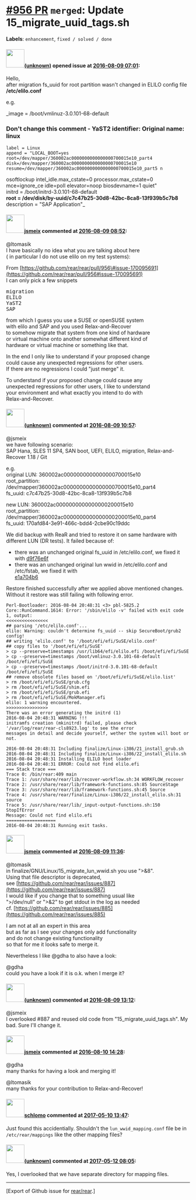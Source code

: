 [\#956 PR](https://github.com/rear/rear/pull/956) `merged`: Update 15\_migrate\_uuid\_tags.sh
=============================================================================================

**Labels**: `enhancement`, `fixed / solved / done`

#### <img src="(unknown)" width="50">[(unknown)]((unknown)) opened issue at [2016-08-09 07:01](https://github.com/rear/rear/pull/956):

Hello,  
after migration fs\_uuid for root partition wasn't changed in ELILO
config file **/etc/elilo.conf**

e.g.

\_image = /boot/vmlinuz-3.0.101-68-default

### Don't change this comment - YaST2 identifier: Original name: linux

    label = Linux
    append = "LOCAL_BOOT=yes root=/dev/mapper/360002ac0000000000000000700015e10_part4 disk=/dev/mapper/360002ac0000000000000000700015e10 resume=/dev/mapper/360002ac0000000000000000700015e10_part5 n

osoftlockup intel\_idle.max\_cstate=0 processor.max\_cstate=0
mce=ignore\_ce idle=poll elevator=noop biosdevname=1 quiet"  
initrd = /boot/initrd-3.0.101-68-default  
**root = /dev/disk/by-uuid/c7c47b25-30d8-42bc-8ca8-13f939b5c7b8**  
description = "SAP Application"\_

#### <img src="https://avatars.githubusercontent.com/u/1788608?u=925fc54e2ce01551392622446ece427f51e2f0ce&v=4" width="50">[jsmeix](https://github.com/jsmeix) commented at [2016-08-09 08:52](https://github.com/rear/rear/pull/956#issuecomment-238492893):

@ltomasik  
I have basically no idea what you are talking about here  
( in particular I do not use elilo on my test systems):

From
[https://github.com/rear/rear/pull/956\#issue-170095691](https://github.com/rear/rear/pull/956#issue-170095691)  
I can only pick a few snippets

<pre>
migration
ELILO
YaST2
SAP
</pre>

from which I guess you use a SUSE or openSUSE system  
with elilo and SAP and you used Relax-and-Recover  
to somehow migrate that system from one kind of hardware  
or virtual machine onto another somewhat different kind of  
hardware or virtual machine or something like that.

In the end I only like to understand if your proposed change  
could cause any unexpected regressions for other users.  
If there are no regressions I could "just merge" it.

To understand if your proposed change could cause any  
unexpected regressions for other users, I like to understand  
your environment and what exactly you intend to do with  
Relax-and-Recover.

#### <img src="(unknown)" width="50">[(unknown)]((unknown)) commented at [2016-08-09 10:57](https://github.com/rear/rear/pull/956#issuecomment-238520241):

@jsmeix  
we have following scenario:  
SAP Hana, SLES 11 SP4, SAN boot, UEFI, ELILO, migration,
Relax-and-Recover 1.18 / Git

e.g.  
original LUN: 360002ac0000000000000000700015e10  
root\_partition: /dev/mapper/360002ac0000000000000000700015e10\_part4  
fs\_uuid: c7c47b25-30d8-42bc-8ca8-13f939b5c7b8

new LUN: 360002ac0000000000000000200015e10  
root\_partition: /dev/mapper/360002ac0000000000000000200015e10\_part4  
fs\_uuid: 170afd84-3e91-466c-bdd4-2cbe90c19ddc

We did backup with ReaR and tried to restore it on same hardware with
different LUN (DR tests). It failed because of:

-   there was an unchanged original fs\_uuid in /etc/elilo.conf, we
    fixed it with
    [d9f76e6f](https://github.com/rear/rear/pull/956/commits/d9f76e6f8c39bc9a774e1326e95d9e089a5a0ec0)
-   there was an unchanged original lun wwid in /etc/elilo.conf and
    /etc/fstab, we fixed it with  
    [e1a704b6](https://github.com/rear/rear/pull/956/commits/e1a704b641e1ae1d92ba1e19dd756e05b128b9b5)

Restore finished successfully after we applied above mentioned changes.
Without it restore was still failing with following error.

    Perl-Bootloader: 2016-08-04 20:48:31 <3> pbl-5825.2 Core::RunCommand.1614: Error: '/sbin/elilo -v' failed with exit code 1, output:
    <<<<<<<<<<<<<<<<
    ## parsing '/etc/elilo.conf'...
    elilo: Warning: couldn't determine fs_uuid -- skip SecureBoot/grub2 config!
    ## writing 'elilo.conf' to '/boot/efi/efi/SuSE/elilo.conf'
    ## copy files to '/boot/efi/efi/SuSE'
    > cp --preserve=timestamps /usr/lib64/efi/elilo.efi /boot/efi/efi/SuSE
    > cp --preserve=timestamps /boot/vmlinuz-3.0.101-68-default /boot/efi/efi/SuSE
    > cp --preserve=timestamps /boot/initrd-3.0.101-68-default /boot/efi/efi/SuSE
    ## remove obsolete files based on '/boot/efi/efi/SuSE/elilo.list'
    > rm /boot/efi/efi/SuSE/grub.cfg
    > rm /boot/efi/efi/SuSE/shim.efi
    > rm /boot/efi/efi/SuSE/grub.efi
    > rm /boot/efi/efi/SuSE/MokManager.efi
    elilo: 1 warning encountered.
    >>>>>>>>>>>>>>>>
    There was an error generating the initrd (1)
    2016-08-04 20:48:31 WARNING !!!
    initramfs creation (mkinitrd) failed, please check '/var/log/rear/rear-cls8923.log' to see the error
    messages in detail and decide yourself, wether the system will boot or not.

    2016-08-04 20:48:31 Including finalize/Linux-i386/21_install_grub.sh
    2016-08-04 20:48:31 Including finalize/Linux-i386/22_install_elilo.sh
    2016-08-04 20:48:31 Installing ELILO boot loader
    2016-08-04 20:48:31 ERROR: Could not find elilo.efi
    === Stack trace ===
    Trace 0: /bin/rear:409 main
    Trace 1: /usr/share/rear/lib/recover-workflow.sh:34 WORKFLOW_recover
    Trace 2: /usr/share/rear/lib/framework-functions.sh:85 SourceStage
    Trace 3: /usr/share/rear/lib/framework-functions.sh:45 Source
    Trace 4: /usr/share/rear/finalize/Linux-i386/22_install_elilo.sh:31 source
    Trace 5: /usr/share/rear/lib/_input-output-functions.sh:150 StopIfError
    Message: Could not find elilo.efi
    ===================
    2016-08-04 20:48:31 Running exit tasks.

#### <img src="https://avatars.githubusercontent.com/u/1788608?u=925fc54e2ce01551392622446ece427f51e2f0ce&v=4" width="50">[jsmeix](https://github.com/jsmeix) commented at [2016-08-09 11:36](https://github.com/rear/rear/pull/956#issuecomment-238527312):

@ltomasik  
in finalize/GNU/Linux/15\_migrate\_lun\_wwid.sh you use "&gt;&8".  
Using that file descriptor is deprecated,  
see
[https://github.com/rear/rear/issues/887](https://github.com/rear/rear/issues/887)  
I would like if you change that to something usual like  
"&gt;/dev/null" or "&gt;&2" to get stdout in the log as needed  
cf.
[https://github.com/rear/rear/issues/885](https://github.com/rear/rear/issues/885)

I am not at all an expert in this area  
but as far as I see your changes only add functionality  
and do not change existing functionality  
so that for me it looks safe to merge it.

Nevertheless I like @gdha to also have a look:

@gdha  
could you have a look if it is o.k. when I merge it?

#### <img src="(unknown)" width="50">[(unknown)]((unknown)) commented at [2016-08-09 13:12](https://github.com/rear/rear/pull/956#issuecomment-238548107):

@jsmeix  
I overlooked \#887 and reused old code from
"15\_migrate\_uuid\_tags.sh". My bad. Sure I'll change it.

#### <img src="https://avatars.githubusercontent.com/u/1788608?u=925fc54e2ce01551392622446ece427f51e2f0ce&v=4" width="50">[jsmeix](https://github.com/jsmeix) commented at [2016-08-10 14:28](https://github.com/rear/rear/pull/956#issuecomment-238884094):

@gdha  
many thanks for having a look and merging it!

@ltomasik  
many thanks for your contribution to Relax-and-Recover!

#### <img src="https://avatars.githubusercontent.com/u/101384?v=4" width="50">[schlomo](https://github.com/schlomo) commented at [2017-05-10 13:47](https://github.com/rear/rear/pull/956#issuecomment-300486900):

Just found this accidentially. Shouldn't the `lun_wwid_mapping.conf`
file be in `/etc/rear/mappings` like the other mapping files?

#### <img src="(unknown)" width="50">[(unknown)]((unknown)) commented at [2017-05-12 08:05](https://github.com/rear/rear/pull/956#issuecomment-301011804):

Yes, I overlooked that we have separate directory for mapping files.

------------------------------------------------------------------------

\[Export of Github issue for
[rear/rear](https://github.com/rear/rear).\]
